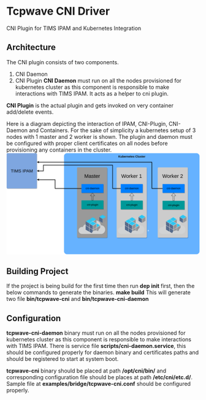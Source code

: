 # Tcpwave CNI Driver
CNI Plugin for TIMS IPAM and Kubernetes Integration

## Architecture
The CNI plugin consists of two components.
  1. CNI Daemon
  2. CNI Plugin
**CNI Daemon** must run on all the nodes provisioned for kubernetes cluster
as this component is responsible to make interactions with TIMS IPAM. It acts as
a helper to cni plugin.

**CNI Plugin** is the actual plugin and gets invoked on very container
add/delete events.

Here is a diagram depicting the interaction of IPAM, CNI-Plugin, CNI-Daemon and
Containers. For the sake of simplicity a kubernetes setup of 3 nodes with 1 master
and 2 worker is shown.
The plugin and daemon must be configured with proper client certificates on all
nodes before provisioning any containers in the cluster.
![Architecture diagram of tcpwave cni plugin](kubernetes-cni-design.png)


## Building Project
If the project is being build for the first time then run **dep init** first,
then the below commands to generate the binaries.
**make build**
This will generate two file **bin/tcpwave-cni** and **bin/tcpwave-cni-daemon**


## Configuration
**tcpwave-cni-daemon** binary must run on all the nodes provisioned for kubernetes
cluster as this component is responsible to make interactions with TIMS IPAM.
There is service file **scripts/cni-daemon.service**, this should be configured
properly for daemon binary and certificates paths and should be registered to
start at system boot.

**tcpwave-cni** binary should be placed at path **/opt/cni/bin/** and corresponding
configuration file should be places at path **/etc/cni/etc.d/**.
Sample file at **examples/bridge/tcpwave-cni.conf** should be configured properly.
